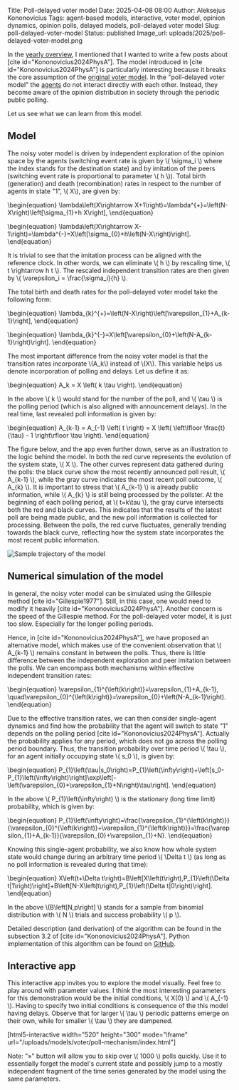 Title: Poll-delayed voter model
Date: 2025-04-08 08:00
Author: Aleksejus Kononovicius
Tags: agent-based models, interactive, voter model, opinion dynamics, opinion polls, delayed models, poll-delayed voter model
Slug: poll-delayed-voter-model
Status: published
Image_url: uploads/2025/poll-delayed-voter-model.png

In the [yearly overview]({filename}/articles/2025/overview-of-2024.md), I
mentioned that I wanted to write a few posts about [cite
id="Kononovicius2024PhysA"]. The model introduced in [cite
id="Kononovicius2024PhysA"] is particularly interesting because it breaks
the core assumption of the [original voter
model]({filename}/articles/2016/voter-model.md). In the "poll-delayed voter
model" the [agents](/tag/agent-based-models/) do not interact directly with
each other. Instead, they become aware of the opinion distribution in
society through the periodic public polling.

Let us see what we can learn from this model.
<!--more-->

## Model

The noisy voter model is driven by independent exploration of the opinion
space by the agents (switching event rate is given by \\\( \sigma\_i \\\)
where the index stands for the destination state) and by imitation of the
peers (switching event rate is proportional to parameter \\\( h \\\)). Total
birth (generation) and death (recombination) rates in respect to the number
of agents in state "1", \\\( X\\\), are given by:

\begin{equation}
\lambda\left(X\rightarrow X+1\right)=\lambda^{+}=\left(N-X\right)\left[\sigma\_{1}+h X\right],
\end{equation}

\begin{equation}
\lambda\left(X\rightarrow X-1\right)=\lambda^{-}=X\left[\sigma\_{0}+h\left(N-X\right)\right].
\end{equation}

It is trivial to see that the imitation process can be aligned with the
reference clock. In other words, we can eliminate \\\( h \\\) by rescaling
time, \\\( t \rightarrow h t \\\). The rescaled independent transition rates
are then given by \\\( \varepsilon\_i = \frac{\sigma\_i}{h} \\\).

The total birth and death rates for the poll-delayed voter model take the
following form:

\begin{equation}
\lambda\_{k}^{+}=\left(N-X\right)\left[\varepsilon\_{1}+A\_{k-1}\right],
\end{equation}

\begin{equation}
\lambda\_{k}^{-}=X\left[\varepsilon\_{0}+\left(N-A\_{k-1}\right)\right].
\end{equation}

The most important difference from the noisy voter model is that the
transition rates incorporate \\\(A\_k\\\) instead of \\\(X\\\). This
variable helps us denote incorporation of polling and delays. Let us define
it as:

\begin{equation}
A\_k = X \left( k \tau \right).
\end{equation}

In the above \\\( k \\\) would stand for the number of the poll, and \\\(
\tau \\\) is the polling period (which is also aligned with announcement
delays). In the real time, last revealed poll information is given by:

\begin{equation}
A\_{k-1} = A\_{-1} \left( t \right)
    = X \left( \left\lfloor \frac{t}{\tau} - 1 \right\rfloor \tau \right).
\end{equation}

The figure below, and the app even further down, serve as an illustration to
the logic behind the model. In both the red curve represents the evolution
of the system state, \\\( X \\\). The other curves represent data gathered
during the polls: the black curve show the most recently announced poll
result, \\\( A\_{k-1} \\\), while the gray curve indicates the most recent
poll outcome, \\\( A\_{k} \\\). It is important to stress that \\\( A\_{k-1}
\\\) is already public information, while \\\( A\_{k} \\\) is still being
processed by the pollster.  At the beginning of each polling period, at \\\(
t=k\tau \\\), the gray curve intersects both the red and black curves. This
indicates that the results of the latest poll are being made public, and the
new poll information is collected for processing.  Between the polls, the
red curve fluctuates, generally trending towards the black curve, reflecting
how the system state incorporates the most recent public information.

![Sample trajectory of the
model]({static}/uploads/2025/poll-delayed-voter-model.png "Sample trajectory
of the poll-delayed voter model.")

## Numerical simulation of the model

In general, the noisy voter model can be simulated using the Gillespie
method [cite id="Gillespie1977"]. Still, in this case, one would need to
modify it heavily [cite id="Kononovicius2024PhysA"]. Another concern is the
speed of the Gillespie method. For the poll-delayed voter model, it is just
too slow. Especially for the longer polling periods.

Hence, in [cite id="Kononovicius2024PhysA"], we have proposed an alternative
model, which makes use of the convenient observation that \\\( A\_{k-1} \\\)
remains constant in between the polls. Thus, there is little difference
between the independent exploration and peer imitation between the polls. We
can encompass both mechanisms within effective independent transition rates:

\begin{equation}
\varepsilon\_{1}^{\left(k\right)}=\varepsilon\_{1}+A\_{k-1},
    \quad\varepsilon\_{0}^{\left(k\right)}=\varepsilon\_{0}+\left(N-A\_{k-1}\right).
\end{equation}

Due to the effective transition rates, we can then consider single-agent
dynamics and find how the probability that the agent will switch to state
"1" depends on the polling period [cite id="Kononovicius2024PhysA"].
Actually the probability applies for any period, which does not go across
the polling period boundary. Thus, the transition probability over time
period \\\( \tau \\\), for an agent initially occupying state \\\( s\_0
\\\), is given by:

\begin{equation}
P\_{1}\left(\tau|s\_0\right)=P\_{1}\left(\infty\right)+\left[s\_0-P\_{1}\left(\infty\right)\right]\exp\left[-\left(\varepsilon\_{0}+\varepsilon\_{1}+N\right)\tau\right].
\end{equation}

In the above \\\( P\_{1}\left(\infty\right) \\\) is the stationary (long time
limit) probability, which is given by:

\begin{equation}
P\_{1}\left(\infty\right)=\frac{\varepsilon\_{1}^{\left(k\right)}}{\varepsilon\_{0}^{\left(k\right)}+\varepsilon\_{1}^{\left(k\right)}}=\frac{\varepsilon\_{1}+A\_{k-1}}{\varepsilon\_{0}+\varepsilon\_{1}+N}.
\end{equation}

Knowing this single-agent probability, we also know how whole system state
would change during an arbitrary time period \\\( \Delta t \\\) (as long as no poll
information is revealed during that time):

\begin{equation}
X\left(t+\Delta t\right)=B\left[X\left(t\right),P\_{1}\left(\Delta t|1\right)\right]+B\left[N-X\left(t\right),P\_{1}\left(\Delta t|0\right)\right].
\end{equation}

In the above \\\(B\left[N,p\right] \\\) stands for a sample from binomial
distribution with \\\( N \\\) trials and success probability \\\( p \\\).

Detailed description (and derivation) of the algorithm can be found in the
subsection 3.2 of [cite id="Kononovicius2024PhysA"]. Python implementation
of this algorithm can be found on
[GitHub](https://github.com/akononovicius/poll-delayed-noisy-voter-model/tree/main/macro_sim).

## Interactive app

This interactive app invites you to explore the model visually. Feel free to
play around with parameter values. I think the most interesting parameters
for this demonstration would be the initial conditions, \\\( X(0) \\\) and
\\\( A\_{-1} \\\). Having to specify two initial conditions is
consequence of the this model having delays. Observe that for larger
\\\( \tau \\\) periodic patterns emerge on their own, while for smaller
\\\( \tau \\\) they are dampened.

[html5-interactive width="520" height="300" mode="iframe"
url="/uploads/models/voter/poll-mechanism/index.html"]

Note: "»" button will allow you to skip over \\\( 1000 \\\) polls quickly.
Use it to essentially forget the model's current state and possibly jump to
a mostly independent fragment of the time series generated by the model
using the same parameters.
